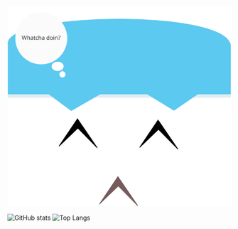 
<img src="https://raw.githubusercontent.com/johnpaulgarcia/johnpaulgarcia/main/face.svg"/>

![GitHub stats](https://github-readme-stats.vercel.app/api?username=johnpaulgarcia&theme=cobalt&show_icons=true&count_private=true&hide_title=false&hide_border=false)
![Top Langs](https://github-readme-stats.vercel.app/api/top-langs/?username=johnpaulgarcia&layout=default&theme=cobalt&hide=html&hide_border=true&card_width=330&langs_count=3)
  
